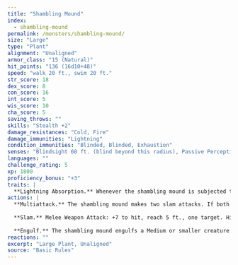 ```yaml
---
title: "Shambling Mound"
index:
  - shambling-mound
permalink: /monsters/shambling-mound/
size: "Large"
type: "Plant"
alignment: "Unaligned"
armor_class: "15 (Natural)"
hit_points: "136 (16d10+48)"
speed: "walk 20 ft., swim 20 ft."
str_score: 18
dex_score: 8
con_score: 16
int_score: 5
wis_score: 10
cha_score: 5
saving_throws: ""
skills: "Stealth +2"
damage_resistances: "Cold, Fire"
damage_immunities: "Lightning"
condition_immunities: "Blinded, Blinded, Exhaustion"
senses: "Blindsight 60 ft. (blind beyond this radius), Passive Perception 10"
languages: ""
challenge_rating: 5
xp: 1800
proficiency_bonus: "+3"
traits: |
  **Lightning Absorption.** Whenever the shambling mound is subjected to lightning damage, it takes no damage and regains a number of hit points equal to the lightning damage dealt.
actions: |
  **Multiattack.** The shambling mound makes two slam attacks. If both attacks hit a Medium or smaller target, the target is grappled (escape DC 14), and the shambling mound uses its Engulf on it.
  
  **Slam.** Melee Weapon Attack: +7 to hit, reach 5 ft., one target. Hit: 13 (2d8 + 4) bludgeoning damage.
  
  **Engulf.** The shambling mound engulfs a Medium or smaller creature grappled by it. The engulfed target is blinded, restrained, and unable to breathe, and it must succeed on a DC 14 Constitution saving throw at the start of each of the mound's turns or take 13 (2d8 + 4) bludgeoning damage. If the mound moves, the engulfed target moves with it. The mound can have only one creature engulfed at a time.
reactions: ""
excerpt: "Large Plant, Unaligned"
source: "Basic Rules"
---
```

